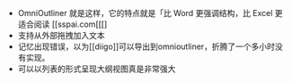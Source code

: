 - OmniOutliner 就是这样，它的特点就是「比 Word 更强调结构，比 Excel 更适合阅读 [[sspai.com[[[[]](]]]]https://sspai.com/post/31628)
- 支持从外部拖拽加入文本
- 记忆出现错误，以为[[diigo]]可以导出到omnioutliner，折腾了一个多小时没有实现。
- 可以以列表的形式呈现大纲视图真是非常强大
